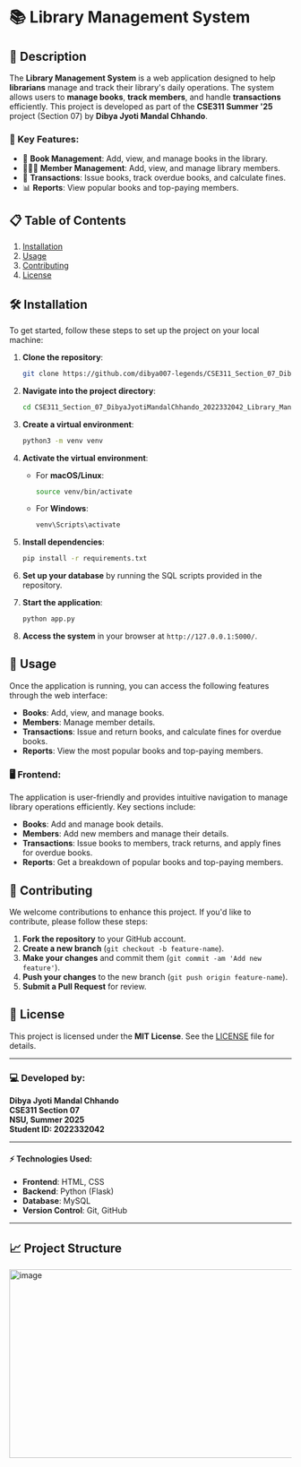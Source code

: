 # 📚 Library Management System

## 🚀 Description
The **Library Management System** is a web application designed to help **librarians** manage and track their library's daily operations. The system allows users to **manage books**, **track members**, and handle **transactions** efficiently. This project is developed as part of the **CSE311 Summer '25** project (Section 07) by **Dibya Jyoti Mandal Chhando**.

### 🌟 Key Features:
- 📖 **Book Management**: Add, view, and manage books in the library.
- 🧑‍🤝‍🧑 **Member Management**: Add, view, and manage library members.
- 📅 **Transactions**: Issue books, track overdue books, and calculate fines.
- 📊 **Reports**: View popular books and top-paying members.

## 📋 Table of Contents
1. [Installation](#installation)
2. [Usage](#usage)
3. [Contributing](#contributing)
4. [License](#license)

## 🛠️ Installation

To get started, follow these steps to set up the project on your local machine:

1. **Clone the repository**:
    ```bash
    git clone https://github.com/dibya007-legends/CSE311_Section_07_DibyaJyotiMandalChhando_2022332042_Library_Management_System_Summer_2025_NSU.git
    ```

2. **Navigate into the project directory**:
    ```bash
    cd CSE311_Section_07_DibyaJyotiMandalChhando_2022332042_Library_Management_System_Summer_2025_NSU
    ```

3. **Create a virtual environment**:
    ```bash
    python3 -m venv venv
    ```

4. **Activate the virtual environment**:
    - For **macOS/Linux**:
      ```bash
      source venv/bin/activate
      ```
    - For **Windows**:
      ```bash
      venv\Scripts\activate
      ```

5. **Install dependencies**:
    ```bash
    pip install -r requirements.txt
    ```

6. **Set up your database** by running the SQL scripts provided in the repository.

7. **Start the application**:
    ```bash
    python app.py
    ```

8. **Access the system** in your browser at `http://127.0.0.1:5000/`.

## 🚀 Usage

Once the application is running, you can access the following features through the web interface:

- **Books**: Add, view, and manage books.
- **Members**: Manage member details.
- **Transactions**: Issue and return books, and calculate fines for overdue books.
- **Reports**: View the most popular books and top-paying members.

### 🖥️ Frontend:
The application is user-friendly and provides intuitive navigation to manage library operations efficiently. Key sections include:
- **Books**: Add and manage book details.
- **Members**: Add new members and manage their details.
- **Transactions**: Issue books to members, track returns, and apply fines for overdue books.
- **Reports**: Get a breakdown of popular books and top-paying members.

## 🤝 Contributing

We welcome contributions to enhance this project. If you'd like to contribute, please follow these steps:

1. **Fork the repository** to your GitHub account.
2. **Create a new branch** (`git checkout -b feature-name`).
3. **Make your changes** and commit them (`git commit -am 'Add new feature'`).
4. **Push your changes** to the new branch (`git push origin feature-name`).
5. **Submit a Pull Request** for review.

## 📝 License

This project is licensed under the **MIT License**. See the [LICENSE](LICENSE) file for details.

---

### 💻 Developed by:
**Dibya Jyoti Mandal Chhando**  
**CSE311 Section 07**  
**NSU, Summer 2025**  
**Student ID: 2022332042**

---

#### ⚡ Technologies Used:
- **Frontend**: HTML, CSS
- **Backend**: Python (Flask)
- **Database**: MySQL
- **Version Control**: Git, GitHub

---

## 📈 Project Structure
<img width="550" height="337" alt="image" src="https://github.com/user-attachments/assets/b18088b6-e6d5-486a-bf5b-b3068945f8f7" />

